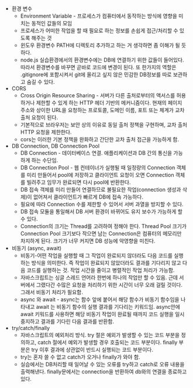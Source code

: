- 환경 변수
    - Environment Variable - 프로세스가 컴퓨터에서 동작하는 방식에 영향을 미치는 동적인 값들의 모임
    - 프로세스가 어떠한 작업을 할 때 필요로 하는 정보를 손쉽게 접근/처리할 수 있도록 해주는 것
    - 윈도우 환경변수 PATH에 디렉토리 추가하고 하는 거 생각하면 좀 이해가 될 듯하다.
    - node.js 실습환경에서의 환경변수에는 DB에 연결하기 위한 값들이 들어있다. 따라서 환경변수를 바꾸면 곧바로 코드에 변경이 된다. 또 한가지의 역할은 .gitignore에 포함시켜서 git에 올리고 싶지 않은 민감한 DB정보를 따로 보관하고 숨길 수 있다.
- CORS
    - Cross Origin Resource Sharing - 서버가 다른 출처로부터의 액서스를 허용하거나 제한할 수 있게 하는 HTTP 헤더 기반의 메커니즘이다. 현재의 페이지 주소와 상이한 URL을 요청하는 프로토콜, 도메인 이름, 포트 또는 체계가 교차 출처 요청이 된다.
    - 기본적으로 브라우저는 보안 상의 이유로 동일 출처 정책을 구현하며, 교차 출처 HTTP 요청을 제한한다.
    - cors는 이러한 기본 정책을 완화하고 간단한 교차 출처 접근을 가능하게 함.
- DB Connection, DB Connection Pool
    - DB Connection - 데이터베이스 연결. 애플리케이션과 DB 간의 통신을 가능하게 하는 수단임.
    - DB Connection Pool - 웹 컨테이너가 실행될 때 일정량의 Connection 객체를 미리 만들어서 pool에 저장하고 클라이언트 요청이 오면 Connection 객체를 빌려주고 임무가 완료되면 다시 pool에 반환한다.
    - DB 접속 객체를 미리 만들어 연결하므로 불필요한 작업(connection 생성과 삭제)이 없어져서 클라이언트가 빠르게 DB에 접속 가능하다.
    - 필요에 따라 Connection 수를 제한할 수 있어서 서버 과열을 방지할 수 있다.
    - DB 접속 모듈을 통일해서 DB 서버 환경이 바뀌어도 유지 보수가 가능하게 할 수 있다.
    - Connection의 크기는 Thread를 고려하여 정해야 한다. Thread Pool 크기가 Connection Pool 크기보다 작으면 남는 Connection은 컴퓨터의 메모리만 차지하게 된다. 크기가 너무 커지면 DB 성능에 악영향을 미친다.
- 비동기 (async, await)
    - 비동기-어떤 작업을 실행할 때 그 작업이 완료되지 않더라도 다음 코드를 실행하는 방식을 의미한다. 즉 작업이 완료되지 않았더라도 결과를 기다리지 않고 다음 코드를 실행하는 것. 작업 시간을 줄이고 병렬적인 작업 처리가 가능함.
    - 자바스크립트는 싱글 스레드 언어라 한번에 하나의 작업만 할 수 있음. 근데 서버에서 그랬다간 수많은 요청을 처리하기 위한 시간이 너무 오래 걸릴 것이다. 그래서 비동기 처리가 필요함.
    - async 와 await - async는 함수 앞에 붙어서 해당 함수가 비동기 함수임을 나타내고 await 는 비동기 함수의 실행 결과를 기다리는 키워드임. async안에 await 키워드를 사용하면 해당 비동기 작업이 완료될 때까지 코드 실행을 일시 중지하고 결과를 기다린 다음 결과를 반환함.
- try/catch/finally
    - 자바스크립트의 예외처리 방식. try 절은 예외가 발생할 수 있는 코드 부분을 정의하고,  catch 절에서 예외가 발생할 경우 호출되는 코드 부분이다. finally 부분은 try 이후 결과에 상관없이 반드시 실행되는 코드 부분이다.
    - try는 혼자 쓸 수 없고 catch가 오거나 finally가 와야 함.
    - 실습에서는 DB처리할 때 일어날 수 있는 오류를 try하고 catch로 오류 내용을 출력해낸다. finally문에서는 connection을 반환하여 db와의 연결을 종료하고 있다.